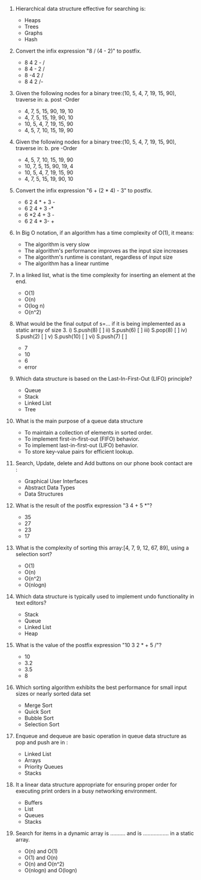 1. Hierarchical data structure effective for searching is:

   - Heaps
   - Trees
   - Graphs
   - Hash

2. Convert the infix expression "8 / (4 - 2)" to postfix.

   - 8 4 2 - /
   - 8 4 - 2 /
   - 8 -4 2 /
   - 8 4 2 /-

3. Given the following nodes for a binary tree:(10, 5, 4, 7, 19, 15, 90), traverse in:
   a. post -Order

   - 4, 7, 5, 15, 90, 19, 10
   - 4, 7, 5, 15, 19, 90, 10
   - 10, 5, 4, 7, 19, 15, 90
   - 4, 5, 7, 10, 15, 19, 90

4. Given the following nodes for a binary tree:(10, 5, 4, 7, 19, 15, 90), traverse in:
   b. pre -Order

   - 4, 5, 7, 10, 15, 19, 90
   - 10, 7, 5, 15, 90, 19, 4
   - 10, 5, 4, 7, 19, 15, 90
   - 4, 7, 5, 15, 19, 90, 10

5. Convert the infix expression "6 + (2 \* 4) - 3" to postfix.

   - 6 2 4 \* + 3 -
   - 6 2 4 + 3 -\*
   - 6 \*2 4 + 3 -
   - 6 2 4 \* 3- +

6. In Big O notation, if an algorithm has a time complexity of O(1), it means:

   - The algorithm is very slow
   - The algorithm's performance improves as the input size increases
   - The algorithm's runtime is constant, regardless of input size
   - The algorithm has a linear runtime

7. In a linked list, what is the time complexity for inserting an element at the end.

   - O(1)
   - O(n)
   - O(log n)
   - O(n^2)

8. What would be the final output of s=...
   if it is being implemented as a static array of size 3.
   i) S.push(8) [ ]
   ii) S.push(6) [ ]
   iii) S.pop(8) [ ]
   iv) S.push(2) [ ]
   v) S.push(10) [ ]
   vi) S.push(7) [ ]

   - 7
   - 10
   - 6
   - error

9. Which data structure is based on the Last-In-First-Out (LIFO) principle?

   - Queue
   - Stack
   - Linked List
   - Tree

10. What is the main purpose of a queue data structure

    - To maintain a collection of elements in sorted order.
    - To implement first-in-first-out (FIFO) behavior.
    - To implement last-in-first-out (LIFO) behavior.
    - To store key-value pairs for efficient lookup.

11. Search, Update, delete and Add buttons on our phone book contact are :

    - Graphical User Interfaces
    - Abstract Data Types
    - Data Structures

12. What is the result of the postfix expression "3 4 + 5 \*"?

    - 35
    - 27
    - 23
    - 17

13. What is the complexity of sorting this array:[4, 7, 9, 12, 67, 89], using a selection sort?

    - O(1)
    - O(n)
    - O(n^2)
    - O(nlogn)

14. Which data structure is typically used to implement undo functionality in text editors?

    - Stack
    - Queue
    - Linked List
    - Heap

15. What is the value of the postfix expression "10 3 2 \* + 5 /"?

    - 10
    - 3.2
    - 3.5
    - 8

16. Which sorting algorithm exhibits the best performance for small input sizes or nearly sorted data set

    - Merge Sort
    - Quick Sort
    - Bubble Sort
    - Selection Sort

17. Enqueue and dequeue are basic operation in queue data structure as pop and push are in :

    - Linked List
    - Arrays
    - Priority Queues
    - Stacks

18. It a linear data structure appropriate for ensuring proper order for executing print orders in a busy networking environment.

    - Buffers
    - List
    - Queues
    - Stacks

19. Search for items in a dynamic array is .......... and is ................. in a static array.
    - O(n) and O(1)
    - O(1) and O(n)
    - O(n) and O(n^2)
    - O(nlogn) and O(logn)
